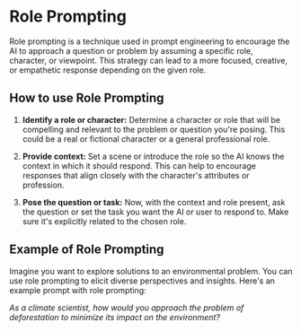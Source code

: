 # Role Prompting

Role prompting is a technique used in prompt engineering to encourage the AI to approach a question or problem by assuming a specific role, character, or viewpoint. This strategy can lead to a more focused, creative, or empathetic response depending on the given role.

## How to use Role Prompting

1. **Identify a role or character:** Determine a character or role that will be compelling and relevant to the problem or question you're posing. This could be a real or fictional character or a general professional role.

2. **Provide context:** Set a scene or introduce the role so the AI knows the context in which it should respond. This can help to encourage responses that align closely with the character's attributes or profession.

3. **Pose the question or task:** Now, with the context and role present, ask the question or set the task you want the AI or user to respond to. Make sure it's explicitly related to the chosen role.

## Example of Role Prompting

Imagine you want to explore solutions to an environmental problem. You can use role prompting to elicit diverse perspectives and insights. Here's an example prompt with role prompting:

_As a climate scientist, how would you approach the problem of deforestation to minimize its impact on the environment?_
